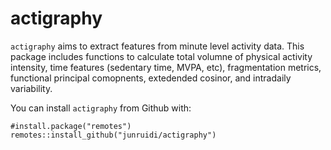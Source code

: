 # actigraphy

`actigraphy` aims to extract features from minute level activity data. This package includes
              functions to calculate total volumne of physical activity intensity,
              time features (sedentary time, MVPA, etc), fragmentation metrics, 
              functional principal comopnents, extedended cosinor, and intradaily variability.

You can install `actigraphy` from Github with:
```{r}
#install.package("remotes")
remotes::install_github("junruidi/actigraphy")
```

